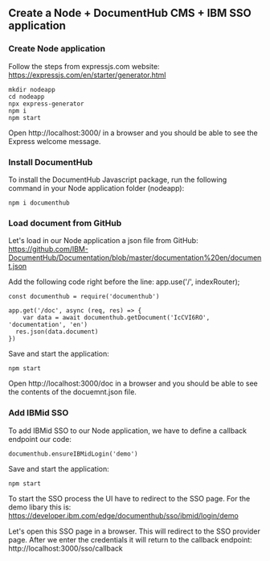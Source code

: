 ## Create a Node + DocumentHub CMS + IBM SSO application


### Create Node application

Follow the steps from expressjs.com website: https://expressjs.com/en/starter/generator.html

```
mkdir nodeapp
cd nodeapp
npx express-generator
npm i
npm start
```

Open http://localhost:3000/ in a browser and you should be able to see the Express welcome message.


### Install DocumentHub

To install the DocumentHub Javascript package, run the following command in your Node application folder (nodeapp):

```
npm i documenthub
```


### Load document from GitHub

Let's load in our Node application a json file from GitHub: https://github.com/IBM-DocumentHub/Documentation/blob/master/documentation%20en/document.json

Add the following code right before the line: app.use('/', indexRouter);

```
const documenthub = require('documenthub')

app.get('/doc', async (req, res) => {
	var data = await documenthub.getDocument('IcCVI6RO', 'documentation', 'en')
  res.json(data.document)
})
```

Save and start the application:
```
npm start
```

Open http://localhost:3000/doc in a browser and you should be able to see the contents of the docuemnt.json file.



### Add IBMid SSO

To add IBMid SSO to our Node application, we have to define a callback endpoint our code:

```
documenthub.ensureIBMidLogin('demo')
```

Save and start the application:
```
npm start
```

To start the SSO process the UI have to redirect to the SSO page. For the demo libary this is: https://developer.ibm.com/edge/documenthub/sso/ibmid/login/demo

Let's open this SSO page in a browser. This will redirect to the SSO provider page. After we enter the credentials it will return to the callback endpoint: http://localhost:3000/sso/callback

